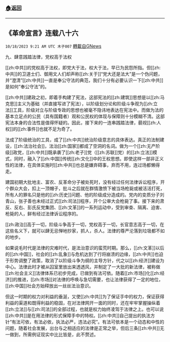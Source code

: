 ###  [:house:返回](README.md)
---


## 《革命宣言》连载八十六
`10/18/2023 9:21 AM UTC 木子007` [轉載自GNews](https://gnews.org/articles/1849071)

九、肆意践踏法律，党权高于法权

[[zh:中共]]的党权高于法权，即党大于法，权大于法，早已为民怨所指。但[[zh:中共]]的卫道士们、御用文人们却声称[[zh:关于]]“党大还是法大”是一个伪问题，并“澄清”[[zh:中共]]一直是奉公守法的典范，我们十分有必要认识一下[[zh:中共]]是如何“奉公守法”的。

[[zh:中共]]建政之初，即着手构建了宪法，这部宪法的[[zh:建筑]]思想是以[[zh:马克思]]主义为基础（并直接写进了宪法），以阶级划分论和阶级斗争观为[[zh:立法]]工具，阶级对立与阶级专政的思想也被毫不隐讳地表达在宪法中。而做为法的基本立足点的公民（具有国籍者）观和公民权的体现与保障则十分模糊不清。这部宪法本身的合法性是值得怀疑的。因此，接下来的一连串践踏法律，藐视[[zh:人权]]的[[zh:事件]]也就不足为奇了。

法成了阶级统治的工具，成了[[zh:中共]]统治阶级意志的具体表达。真正的法制建设，[[zh:法治社会]]，法治[[zh:国家]]都成了空洞的名词。做为一个[[zh:无产阶级]]政党，[[zh:中共]]既承袭了[[zh:老子]]党（[[zh:苏联]]党）的[[zh:立法]]模式，同时，融入了[[zh:中国]]传统[[zh:文化]]中的王权思想。即使这样一部非正义性的法律，在具体实施时[[zh:中共]]也总是嫌弃碍事，弃而不用，连过场都懒得走。

建国初期大批地主、富农、反革命分子被处死时，没有经过任何法律诉讼程序，开个群众大会，扣上一顶帽子，批斗之后就在群情激愤下被当场枪毙或被活活打死，所有人的罪名只是他的[[zh:历史]]问题、他的阶级成分造成的。党内的变质分子刘青山，张子善也未经过正式[[zh:司法]]程序，开个公审大会枪毙了事。接下来的肃反、反右、彭氏反党集团、[[zh:文革]]的一系列运动中，受到审查、隔离、迫害、枪毙的人，鲜有经过法律诉讼程序的。

[[zh:政治]]高于一切，阶级斗争高于一切，党权高于一切，长官意志高于一切，在这些名义下，就可以肆无忌惮地抄家，抓人，杀人。法律的尊严沦落到垃圾都不如的地步。

如果说毛时代是法律的灾难时代，是法治意识的蛮荒时期。那么，[[zh:文革]]以后的[[zh:中国]]，社会的[[zh:乱象]]与危机达到了行将崩溃的边缘，[[zh:中共]]也迫于形势调整了政策，取消了以阶级斗争为纲的主导方针，代之以[[zh:经济]]建设为中心。法律此时才被从囚室里放出来透透风，并制定了一大批的新法律，被称做[[zh:社会主义]]法律体系已初步完成，已做到有法可依。随着[[zh:市场]]化[[zh:经济]]的推进，[[zh:市场]]对法律的呼唤与急切需要，也让法律获得了一定的地位，[[zh:中国]]社会方始释放出一丝丝法治意识。

但这一时期的权力对利益的垂涎，又使[[zh:中共]]为了保证手中的权力，保证获得利益的渠道和既得利益的稳固，在对法律网开一面的同时，还在牢牢掌握操纵着[[zh:立法]]与[[zh:司法]]的全部过程，也就是权力始终凌驾于法律之上。也可以说[[zh:中共]]是在用法律的形式保障手中的特权。[[zh:中共]]自己提出的执法方针“有法可依，有法必依，执法必严，违法必究”。有法可依本是一个动态和中性的问题，随着社会发展，出台与之相适应的法律是正常之举，但后三条[[zh:中共]]无一做到，所需例证现实中比比皆是，此不赘述。
